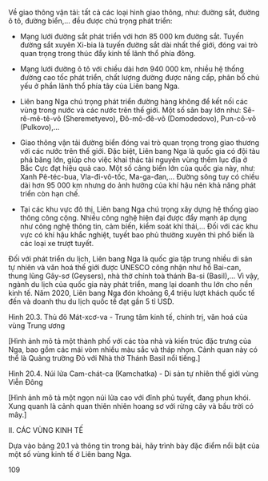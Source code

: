 Về giao thông vận tải: tất cả các loại hình giao thông, như: đường sắt, đường ô tô, đường biển,... đều được chú trọng phát triển:

- Mạng lưới đường sắt phát triển với hơn 85 000 km đường sắt. Tuyến đường sắt xuyên Xi-bia là tuyến đường sắt dài nhất thế giới, đóng vai trò quan trọng trong thúc đẩy kinh tế lãnh thổ phía đông.

- Mạng lưới đường ô tô với chiều dài hơn 940 000 km, nhiều hệ thống đường cao tốc phát triển, chất lượng đường được nâng cấp, phân bố chủ yếu ở phần lãnh thổ phía tây của Liên bang Nga.

- Liên bang Nga chú trọng phát triển đường hàng không để kết nối các vùng trong nước và các nước trên thế giới. Một số sân bay lớn như: Sê-rê-mê-tê-vô (Sheremetyevo), Đô-mô-đê-vô (Domodedovo), Pun-cô-vô (Pulkovo),...

- Giao thông vận tải đường biển đóng vai trò quan trọng trong giao thương với các nước trên thế giới. Đặc biệt, Liên bang Nga là quốc gia có đội tàu phá băng lớn, giúp cho việc khai thác tài nguyên vùng thềm lục địa ở Bắc Cực đạt hiệu quả cao. Một số cảng biển lớn của quốc gia này, như: Xanh Pê-téc-bua, Vla-đi-vô-tốc, Ma-ga-đan,... Đường sông tuy có chiều dài hơn 95 000 km nhưng do ảnh hưởng của khí hậu nên khả năng phát triển còn hạn chế.

- Tại các khu vực đô thị, Liên bang Nga chú trọng xây dựng hệ thống giao thông công cộng. Nhiều công nghệ hiện đại được đẩy mạnh áp dụng như công nghệ thông tin, cảm biến, kiểm soát khí thải,... Đối với các khu vực có khí hậu khắc nghiệt, tuyết bao phủ thường xuyên thì phổ biến là các loại xe trượt tuyết.

Đối với phát triển du lịch, Liên bang Nga là quốc gia tập trung nhiều di sản tự nhiên và văn hoá thế giới được UNESCO công nhận như hồ Bai-can, thung lũng Gây-sơ (Geysers), nhà thờ chính toà thánh Ba-si (Basil),... Vì vậy, ngành du lịch của quốc gia này phát triển, mang lại doanh thu lớn cho nền kinh tế. Năm 2020, Liên bang Nga đón khoảng 6,4 triệu lượt khách quốc tế đến và doanh thu du lịch quốc tế đạt gần 5 tỉ USD.

Hình 20.3. Thủ đô Mát-xcơ-va - Trung tâm kinh tế, chính trị, văn hoá của vùng Trung ương

[Hình ảnh mô tả một thành phố với các tòa nhà và kiến trúc đặc trưng của Nga, bao gồm các mái vòm nhiều màu sắc và tháp nhọn. Cảnh quan này có thể là Quảng trường Đỏ với Nhà thờ Thánh Basil nổi tiếng.]

Hình 20.4. Núi lửa Cam-chát-ca (Kamchatka) - Di sản tự nhiên thế giới vùng Viễn Đông

[Hình ảnh mô tả một ngọn núi lửa cao với đỉnh phủ tuyết, đang phun khói. Xung quanh là cảnh quan thiên nhiên hoang sơ với rừng cây và bầu trời có mây.]

II. CÁC VÙNG KINH TẾ

Dựa vào bảng 20.1 và thông tin trong bài, hãy trình bày đặc điểm nổi bật của một số vùng kinh tế ở Liên bang Nga.

109